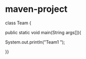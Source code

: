 # maven-project

class  Team {

public static void main(String args[]){

System.out.println("Team1 ");

}}
